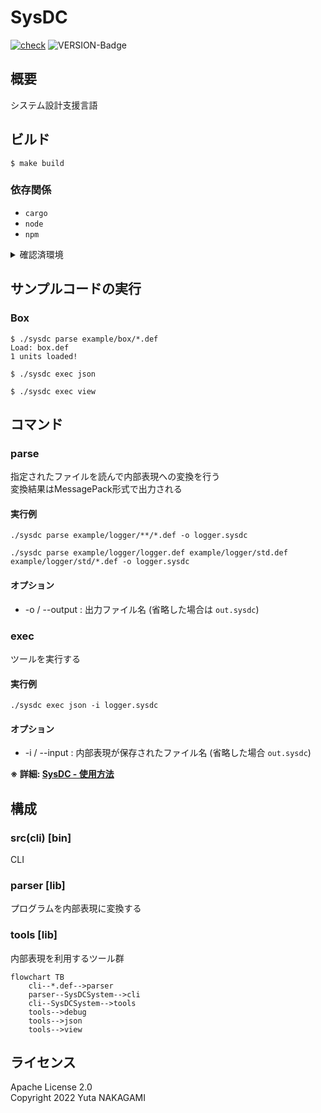 # SysDC

[![check](https://github.com/Yuta1004/SysDC/actions/workflows/check.yml/badge.svg?branch=master)](https://github.com/Yuta1004/SysDC/actions/workflows/check.yml)
![VERSION-Badge](https://img.shields.io/github/v/release/Yuta1004/SysDC?style=flat)

## 概要

システム設計支援言語

## ビルド

```
$ make build
```

### 依存関係

- `cargo`
- `node`
- `npm`

<details>
<summary>確認済環境</summary>

```
$ cargo --version
cargo 1.63.0 (fd9c4297c 2022-07-01)

$ rustc --version
rustc 1.63.0 (4b91a6ea7 2022-08-08)

$ node --version
v18.9.0

$ npm --version
8.19.2
```

</details>

## サンプルコードの実行

### Box

```
$ ./sysdc parse example/box/*.def
Load: box.def
1 units loaded!

$ ./sysdc exec json

$ ./sysdc exec view
```

## コマンド

### parse

指定されたファイルを読んで内部表現への変換を行う  
変換結果はMessagePack形式で出力される

#### 実行例

```
./sysdc parse example/logger/**/*.def -o logger.sysdc

./sysdc parse example/logger/logger.def example/logger/std.def example/logger/std/*.def -o logger.sysdc
```

#### オプション

- -o / --output : 出力ファイル名 (省略した場合は `out.sysdc`)

### exec

ツールを実行する

#### 実行例

```
./sysdc exec json -i logger.sysdc
```

#### オプション

- -i / --input : 内部表現が保存されたファイル名 (省略した場合 `out.sysdc`)

**※ 詳細: [SysDC - 使用方法](https://sysdc.nakagamiyuta.dev/tutorial)**

## 構成

### src(cli) [bin]

CLI

### parser [lib]

プログラムを内部表現に変換する

### tools [lib]

内部表現を利用するツール群

```mermaid
flowchart TB
    cli--*.def-->parser
    parser--SysDCSystem-->cli
    cli--SysDCSystem-->tools
    tools-->debug
    tools-->json
    tools-->view
```

## ライセンス

Apache License 2.0  
Copyright 2022 Yuta NAKAGAMI
